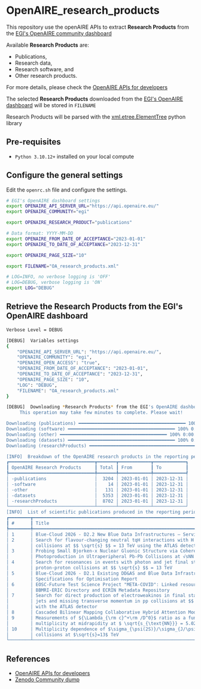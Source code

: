 # OpenAIRE_research_products
This repository use the openAIRE APIs to extract **Research Products** from the [EGI's OpenAIRE community dashboard](https://egi.openaire.eu/)

Available **Research Products** are: 
- Publications,
- Research data,
- Research software, and
- Other research products.

For more details, please check the [OpenAIRE APIs for developers](https://egi.openaire.eu/develop)

The selected **Research Products** downloaded from the [EGI's OpenAIRE dashboard](https://egi.openaire.eu/) will be stored in `FILENAME`

Research Products will be parsed with the [xml.etree.ElementTree](https://docs.python.org/3/library/xml.etree.elementtree.html) python library

## Pre-requisites
* `Python 3.10.12+` installed on your local compute

## Configure the general settings
Edit the `openrc.sh` file and configure the settings.

```bash
# EGI's OpenAIRE dashboard settings
export OPENAIRE_API_SERVER_URL="https://api.openaire.eu/"
export OPENAIRE_COMMUNITY="egi"

export OPENAIRE_RESEARCH_PRODUCT="publications"

# Data format: YYYY-MM-DD
export OPENAIRE_FROM_DATE_OF_ACCEPTANCE="2023-01-01"
export OPENAIRE_TO_DATE_OF_ACCEPTANCE="2023-12-31"

export OPENAIRE_PAGE_SIZE="10"

export FILENAME="OA_research_products.xml"

# LOG=INFO, no verbose logging is 'OFF'
# LOG=DEBUG, verbose logging is 'ON'
export LOG="DEBUG"
```

## Retrieve the Research Products from the EGI's OpenAIRE dashboard
```bash
Verbose Level = DEBUG

[DEBUG]  Variables settings
{
    "OPENAIRE_API_SERVER_URL": "https://api.openaire.eu/",
    "OPENAIRE_COMMUNITY": "egi",
    "OPENAIRE_OPEN_ACCESS": "true",
    "OPENAIRE_FROM_DATE_OF_ACCEPTANCE": "2023-01-01",
    "OPENAIRE_TO_DATE_OF_ACCEPTANCE": "2023-12-31",
    "OPENAIRE_PAGE_SIZE": "10",
    "LOG": "DEBUG",
    "FILENAME": "OA_research_products.xml"
}

[DEBUG]  Downloading *Research Products* from the EGI's OpenAIRE dashboard in progress
	 This operation may take few minutes to complete. Please wait!

Downloading (publications) ━━━━━━━━━━━━━━━━━━━━━━━━━━━━━━━━━━━━━━━━ 100% 0:00:00
Downloading (software) ━━━━━━━━━━━━━━━━━━━━━━━━━━━━━━━━━━━━━━━━ 100% 0:00:00
Downloading (other) ━━━━━━━━━━━━━━━━━━━━━━━━━━━━━━━━━━━━━━━━ 100% 0:00:00
Downloading (datasets) ━━━━━━━━━━━━━━━━━━━━━━━━━━━━━━━━━━━━━━━━ 100% 0:00:00
Downloading (researchProducts) ━━━━━━━━━━━━━━━━━━━━━━━━━━━━━━━━━━━━━━━━ 100% 0:00:00

[INFO]  Breakdown of the OpenAIRE research products in the reporting period
┏━━━━━━━━━━━━━━━━━━━━━━━━━━━━━━━━┳━━━━━━━┳━━━━━━━━━━━━┳━━━━━━━━━━━━┓
┃ OpenAIRE Research Products     ┃ Total ┃ From       ┃ To         ┃
┡━━━━━━━━━━━━━━━━━━━━━━━━━━━━━━━━╇━━━━━━━╇━━━━━━━━━━━━╇━━━━━━━━━━━━┩
│ -publications                  │  3204 │ 2023-01-01 │ 2023-12-31 │
│ -software                      │    14 │ 2023-01-01 │ 2023-12-31 │
│ -other                         │   131 │ 2023-01-01 │ 2023-12-31 │
│ -datasets                      │  5353 │ 2023-01-01 │ 2023-12-31 │
│ -researchProducts              │  8702 │ 2023-01-01 │ 2023-12-31 │
└────────────────────────────────┴───────┴────────────┴────────────┘
[INFO]  List of scientific publications produced in the reporting period
┏━━━━━━━━┳━━━━━━━━━━━━━━━━━━━━━━━━━━━━━━━━━━━━━━━━━━━━━━━━━━━━━━━━━━━━━━━━━━━━━━━━━━━━━━━━━━┳━━━━━━━━━━━━━━━━━━━━━━┳━━━━━━━━━━━━━━━━┓
┃ #      ┃ Title                                                                            ┃ Creator(s)           ┃ DateOfAccepta… ┃
┡━━━━━━━━╇━━━━━━━━━━━━━━━━━━━━━━━━━━━━━━━━━━━━━━━━━━━━━━━━━━━━━━━━━━━━━━━━━━━━━━━━━━━━━━━━━━╇━━━━━━━━━━━━━━━━━━━━━━╇━━━━━━━━━━━━━━━━┩
│ 1      │ Blue-Cloud 2026 - D2.2 New Blue Data Infrastructures – Service Analysis Report   │ Schaap, Dick         │ 2023-12-28     │
│ 2      │ Search for flavour-changing neutral tqH interactions with H → γγ in pp           │ Yu. Volkotrub        │ 2023-12-28     │
│        │ collisions at $$ \sqrt{s} $$ = 13 TeV using the ATLAS detector                   │                      │                │
│ 3      │ Probing Small Bjorken-x Nuclear Gluonic Structure via Coherent J/ψ               │ Tuuva, T.            │ 2023-12-28     │
│        │ Photoproduction in Ultraperipheral Pb-Pb Collisions at √sNN = 5.02 TeV           │                      │                │
│ 4      │ Search for resonances in events with photon and jet final states in              │ Tcherniaev, Evgueni  │ 2023-12-28     │
│        │ proton-proton collisions at $$ \sqrt{s} $$ = 13 TeV                              │                      │                │
│ 5      │ Blue-Cloud 2026 - D2.1 Existing DD&AS and Blue Data Infrastructures – Review and │ Schaap, Dick         │ 2023-12-28     │
│        │ Specifications for Optimisation Report                                           │                      │                │
│ 6      │ EOSC-Future Test Science Project "META-COVID": Linked resources between          │ Holub, Petr          │ 2023-12-27     │
│        │ BBMRI-ERIC Directory and ECRIN Metadata Repository                               │                      │                │
│ 7      │ Search for direct production of electroweakinos in final states with one lepton, │ Zou, Wenkai          │ 2023-12-27     │
│        │ jets and missing transverse momentum in pp collisions at $$ \sqrt{s} $$ = 13 TeV │                      │                │
│        │ with the ATLAS detector                                                          │                      │                │
│ 8      │ Cascaded Bilinear Mapping Collaborative Hybrid Attention Modality Fusion Model   │ Kuizhi Mei           │ 2023-12-24     │
│ 9      │ Measurements of ${\Lambda_{\rm c}^+\rm /D^0}$ ratio as a function of             │ Sheibani, Oveis      │ 2023-12-24     │
│        │ multiplicity at midrapidity at $ \sqrt{s_{\text{NN}}} = 5.02\; \text{TeV}$       │                      │                │
│ 10     │ Multiplicity dependence of $\sigma_{\psi(2S)}/\sigma_{J/\psi}$ in $pp$           │ Colombo, T.          │ 2023-12-23     │
│        │ collisions at $\sqrt{s}=13$ TeV                                                  │                      │                │
└────────┴──────────────────────────────────────────────────────────────────────────────────┴──────────────────────┴────────────────┘```
```

## References

* [OpenAIRE APIs for developers](https://egi.openaire.eu/develop)
* [Zenodo Community dump](https://zenodo.org/records/10521976)
  

